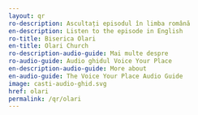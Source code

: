 ```yaml
---
layout: qr
ro-description: Ascultați episodul în limba română
en-description: Listen to the episode in English
ro-title: Biserica Olari
en-title: Olari Church
ro-description-audio-guide: Mai multe despre
ro-audio-guide: Audio ghidul Voice Your Place
en-description-audio-guide: More about
en-audio-guide: The Voice Your Place Audio Guide
image: casti-audio-ghid.svg
href: olari
permalink: /qr/olari
---
```

